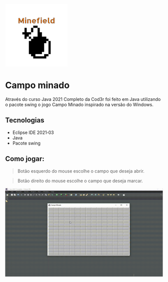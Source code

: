 ![Logo of the project](https://github.com/cristhoffer-nunes/Udemy-Java-minefield/blob/master/readme_images/minefield.png)

# Campo minado
Através do curso Java 2021 Completo da Cod3r foi feito em Java utilizando o pacote swing o jogo Campo Minado inspirado na versão do Windows. 

## Tecnologias
*  Eclipse IDE 2021‑03
*  Java
*  Pacote swing

## Como jogar:
> Botão esquerdo do mouse escolhe o campo que deseja abrir.

> Botão direito do mouse escolhe o campo que deseja marcar.

![Demo of the project](https://github.com/cristhoffer-nunes/Udemy-Java-minefield/blob/master/readme_images/minefield.gif)

